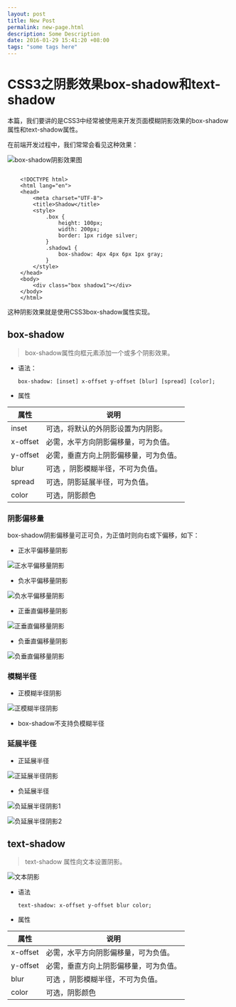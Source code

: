 ```yaml
---
layout: post
title: New Post
permalink: new-page.html
description: Some Description
date: 2016-01-29 15:41:20 +08:00
tags: "some tags here"
---
```


# CSS3之阴影效果box-shadow和text-shadow

本篇，我们要讲的是CSS3中经常被使用来开发页面模糊阴影效果的box-shadow属性和text-shadow属性。

在前端开发过程中，我们常常会看见这种效果：

![box-shadow阴影效果图](http://blog-resource.bj.bcebos.com/photos/2016_01/shadow1.png)

```

	<!DOCTYPE html>
	<html lang="en">
	<head>
		<meta charset="UTF-8">
		<title>Shadow</title>
		<style>
			.box {
				height: 100px;
				width: 200px;
				border: 1px ridge silver;
			}
			.shadow1 {
				box-shadow: 4px 4px 6px 1px gray;
			}
		</style>
	</head>
	<body>
		<div class="box shadow1"></div>
	</body>
	</html>
```

这种阴影效果就是使用CSS3box-shadow属性实现。

## box-shadow

> box-shadow属性向框元素添加一个或多个阴影效果。

- 语法：

	`box-shadow: [inset] x-offset y-offset [blur] [spread] [color];`
	
- 属性

属性         |说明
---------- | ----------
inset         |可选，将默认的外阴影设置为内阴影。
x-offset    |必需，水平方向阴影偏移量，可为负值。
y-offset    |必需，垂直方向上阴影偏移量，可为负值。
blur          | 可选 ，阴影模糊半径，不可为负值。
spread     |可选，阴影延展半径，可为负值。
color        |可选，阴影颜色

### 阴影偏移量
box-shadow阴影偏移量可正可负，为正值时则向右或下偏移，如下：

- 正水平偏移量阴影

![正水平偏移量阴影](http://blog-resource.bj.bcebos.com/photos/2016_01/css_shadow4.png)

- 负水平偏移量阴影

![负水平偏移量阴影](http://blog-resource.bj.bcebos.com/photos/2016_01/css_shadow5.png)

- 正垂直偏移量阴影

![正垂直偏移量阴影](http://blog-resource.bj.bcebos.com/photos/2016_01/css_shadow6.png)

- 负垂直偏移量阴影

![负垂直偏移量阴影](http://blog-resource.bj.bcebos.com/photos/2016_01/css_shadow7.png)

### 模糊半径

- 正模糊半径阴影

![正模糊半径阴影](http://blog-resource.bj.bcebos.com/photos/2016_01/css_shadow3.png)

- box-shadow不支持负模糊半径

### 延展半径

- 正延展半径

![正延展半径阴影](http://blog-resource.bj.bcebos.com/photos/2016_01/css_shadow8.png)

- 负延展半径

![负延展半径阴影1](http://blog-resource.bj.bcebos.com/photos/2016_01/css_shadow9.png)

![负延展半径阴影2](http://blog-resource.bj.bcebos.com/photos/2016_01/css_shadow10.png)

## text-shadow

> text-shadow 属性向文本设置阴影。

![文本阴影](http://blog-resource.bj.bcebos.com/photos/2016_01/css_textshadow.png)

- 语法

	`text-shadow: x-offset y-offset blur color;`

- 属性

属性         |说明
---------- | ----------
x-offset    |必需，水平方向阴影偏移量，可为负值。
y-offset    |必需，垂直方向上阴影偏移量，可为负值。
blur          | 可选 ，阴影模糊半径，不可为负值。
color        |可选，阴影颜色
